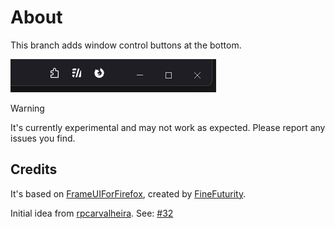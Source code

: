 # About

This branch adds window control buttons at the bottom.

![Window Control Buttons](misc/screenshots/bottom-window-control-buttons.png)

> [!WARNING]
> It's currently experimental and may not work as expected. Please report any issues you find.

## Credits

It's based on [FrameUIForFirefox](https://github.com/FineFuturity/FrameUIForFirefox/), created by [FineFuturity](https://github.com/FineFuturity).

Initial idea from [rpcarvalheira](https://github.com/rpcarvalheira). See: [#32](https://github.com/Tanvir1337x/firefox-config/issues/32)

